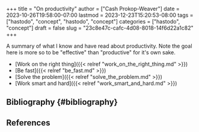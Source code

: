 +++
title = "On productivity"
author = ["Cash Prokop-Weaver"]
date = 2023-10-26T19:58:00-07:00
lastmod = 2023-12-23T15:20:53-08:00
tags = ["hastodo", "concept", "hastodo", "concept"]
categories = ["hastodo", "concept"]
draft = false
slug = "23c8e47c-cafc-4d08-8018-14f6d22a1c82"
+++

A summary of what I know and have read about productivity. Note the goal here is more so to be "effective" than "productive" for it's own sake.

-   [Work on the right thing]({{< relref "work_on_the_right_thing.md" >}})
-   [Be fast]({{< relref "be_fast.md" >}})
-   [Solve the problem]({{< relref "solve_the_problem.md" >}})
-   [Work smart and hard]({{< relref "work_smart_and_hard.md" >}})


## Bibliography {#bibliography}

## References

<style>.csl-entry{text-indent: -1.5em; margin-left: 1.5em;}</style><div class="csl-bib-body">
</div>
